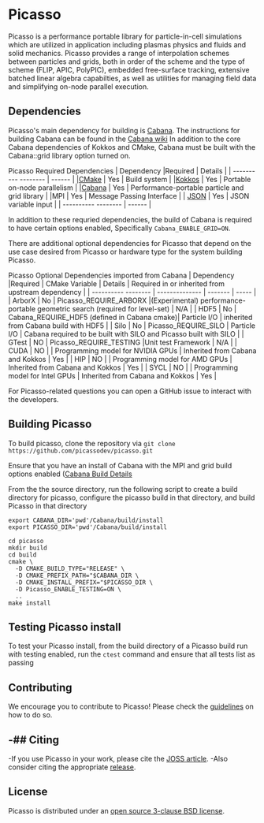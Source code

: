 # Picasso

Picasso is a performance portable library for particle-in-cell simulations
which are utilized in application including plasmas physics and fluids and 
solid mechanics. Picasso provides a range of interpolation schemes between
particles and grids, both in order of the scheme and the type of scheme 
(FLIP, APIC, PolyPIC), embedded free-surface tracking, extensive batched 
linear algebra capabilties, as well as utilities for managing field data
and simplifying on-node parallel execution.


## Dependencies

Picasso's main dependency for building is [Cabana](https://github.com/ECP-copa/Cabana).
The instructions for building Cabana can be found in the [Cabana wiki](https://github.com/ECP-copa/Cabana/wiki/1-Build-Instructions)
In addition to the core Cabana dependencies of Kokkos and CMake, Cabana must 
be built with the Cabana::grid library option turned on.

Picasso Required Dependencies
| Dependency |Required | Details |
| ---------- -------- | ------  |
|[CMake](https://cmake.org/download/)      | Yes     | Build system |
|[Kokkos](https://github.com/kokkos/kokkos)    | Yes      | Portable on-node parallelism |
|[Cabana](https://github.com/ECP-copa/Cabana) | Yes | Performance-portable particle and grid library |
|MPI | Yes | Message Passing Interface |
| [JSON]() | Yes | JSON variable input |
| ---------- -------- | ------  |

In addition to these requried dependencies, the build of Cabana is required 
to have certain options enabled, Specifically `Cabana_ENABLE_GRID=ON`.

There are additional optional dependencies for Picasso that depend on the 
use case desired from Picasso or hardware type for the system building 
Picasso.

Picasso Optional Dependencies imported from Cabana
| Dependency |Required | CMake Variable | Details | Required in or inherited from upstream dependency |
| ---------- -------- | -------------- | -------  | ----- |
| ArborX | No | Picasso_REQUIRE_ARBORX |(Experimental) performance-portable geometric search (required for level-set) | N/A |
| HDF5 | No | Cabana_REQUIRE_HDF5 (defined in Cabana cmake)| Particle I/O | inherited from Cabana build with HDF5 |
| Silo | No | Picasso_REQUIRE_SILO | Particle I/O | Cabana required to be built with SILO and Picasso built with SILO |
| GTest | NO | Picasso_REQUIRE_TESTING |Unit test Framework | N/A |
| CUDA | NO | | Programming model for NVIDIA GPUs | Inherited from Cabana and Kokkos | Yes |
| HIP | NO | | Programming model for AMD GPUs | Inherited from Cabana and Kokkos | Yes |
| SYCL | NO | | Programming model for Intel GPUs | Inherited from Cabana and Kokkos | Yes |

For Picasso-related questions you can open a GitHub issue to interact with the
developers.

## Building Picasso

To build picasso, clone the repository via `git clone https://github.com/picassodev/picasso.git`

Ensure that you have an install of Cabana with the MPI and grid build options enabled ([Cabana Build Details](https://github.com/ECP-copa/Cabana/wiki/1-Build-Instructions)

From the the source directory, run the following script to create a build directory for picasso, configure the picasso build in that directory, and build Picasso in that directory

```
export CABANA_DIR='pwd'/Cabana/build/install
export PICASSO_DIR='pwd'/Cabana/build/install

cd picasso
mkdir build
cd build
cmake \
  -D CMAKE_BUILD_TYPE="RELEASE" \
  -D CMAKE_PREFIX_PATH="$CABANA_DIR \
  -D CMAKE_INSTALL_PREFIX="$PICASSO_DIR \
  -D Picasso_ENABLE_TESTING=ON \
  ..
make install
```

## Testing Picasso install

To test your Picasso install, from the build directory of a Picasso build run with testing enabled, run the `ctest` command and ensure that all tests list as passing

## Contributing

We encourage you to contribute to Picasso! Please check the
[guidelines](CONTRIBUTING.md) on how to do so.

-## Citing
-
-If you use Picasso in your work, please cite the [JOSS article](CITATION.bib).
-Also consider citing the appropriate [release](https://doi.org/10.5281/zenodo.2558368).

## License

Picasso is distributed under an [open source 3-clause BSD license](LICENSE).
